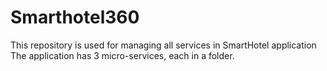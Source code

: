 # Smarthotel360
This repository is used for managing all services in SmartHotel application
The application has 3 micro-services, each in a folder.
